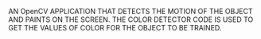 AN OpenCV APPLICATION THAT DETECTS THE MOTION OF THE OBJECT AND PAINTS ON THE SCREEN.
THE COLOR DETECTOR CODE IS USED TO GET THE VALUES OF COLOR FOR THE OBJECT TO BE TRAINED.   

